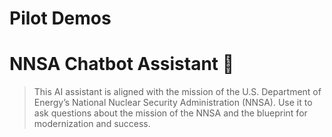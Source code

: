 # Pilot Demos

  

# NNSA Chatbot Assistant 🤖

> This AI assistant is aligned with the mission of the U.S. Department of Energy’s National Nuclear Security Administration (NNSA). Use it to ask questions about the mission of the NNSA and the blueprint for modernization and success.
> 





<script async
  src="https://gtk75zabk6fwh7cae4r55h4g.agents.do-ai.run/static/chatbot/widget.js"
  data-agent-id="8a710683-2cdc-11f0-bf8f-4e013e2ddde4"
  data-chatbot-id="MsOoKYXBmjGejfcBfi0QNKnqVoCHdY2w"
  data-name="agent-nnsa Chatbot"
  data-primary-color="#031B4E"
  data-secondary-color="#E5E8ED"
  data-button-background-color="#0061EB"
  data-starting-message="Hello! I am Noah the NNSA assistant. How can I help you today?"
  data-logo="/_static/images/gordon.png">
</script>



# 






> 








